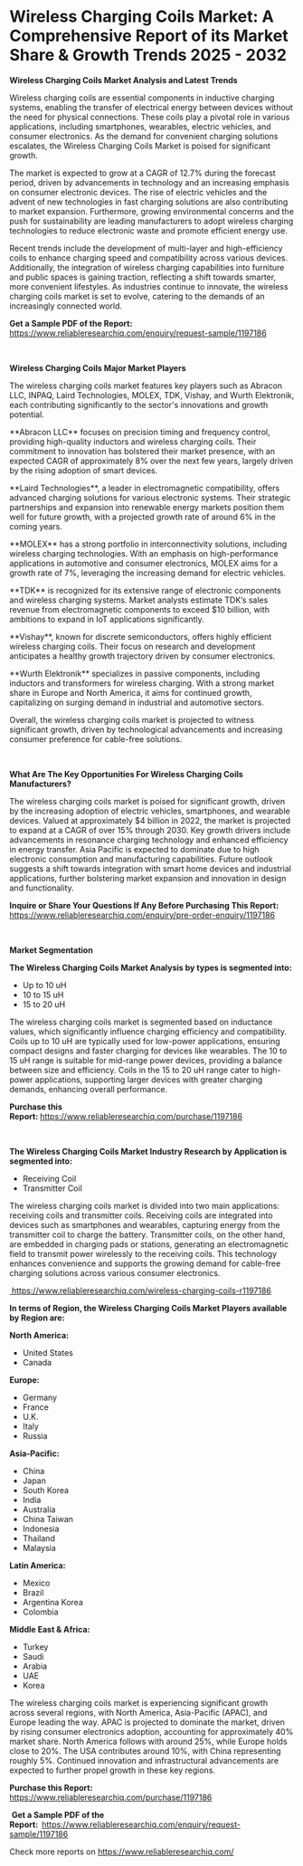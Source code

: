 <p><h1>Wireless Charging Coils Market: A Comprehensive Report of its Market Share & Growth Trends 2025 - 2032</h1></p><p><strong>Wireless Charging Coils Market Analysis and Latest Trends</strong></p>
<p><p>Wireless charging coils are essential components in inductive charging systems, enabling the transfer of electrical energy between devices without the need for physical connections. These coils play a pivotal role in various applications, including smartphones, wearables, electric vehicles, and consumer electronics. As the demand for convenient charging solutions escalates, the Wireless Charging Coils Market is poised for significant growth. </p><p>The market is expected to grow at a CAGR of 12.7% during the forecast period, driven by advancements in technology and an increasing emphasis on consumer electronic devices. The rise of electric vehicles and the advent of new technologies in fast charging solutions are also contributing to market expansion. Furthermore, growing environmental concerns and the push for sustainability are leading manufacturers to adopt wireless charging technologies to reduce electronic waste and promote efficient energy use.</p><p>Recent trends include the development of multi-layer and high-efficiency coils to enhance charging speed and compatibility across various devices. Additionally, the integration of wireless charging capabilities into furniture and public spaces is gaining traction, reflecting a shift towards smarter, more convenient lifestyles. As industries continue to innovate, the wireless charging coils market is set to evolve, catering to the demands of an increasingly connected world.</p></p>
<p><strong>Get a Sample PDF of the Report:&nbsp;</strong> <a href="https://www.reliableresearchiq.com/enquiry/request-sample/1197186?utm_campaign=104&utm_medium=2&utm_source=Github&utm_content=ia&utm_term=11022025&utm_id=wireless-charging-coils">https://www.reliableresearchiq.com/enquiry/request-sample/1197186</a></p>
<p>&nbsp;</p>
<p><strong>Wireless Charging Coils Major Market Players</strong></p>
<p><p>The wireless charging coils market features key players such as Abracon LLC, INPAQ, Laird Technologies, MOLEX, TDK, Vishay, and Wurth Elektronik, each contributing significantly to the sector's innovations and growth potential.</p><p>**Abracon LLC** focuses on precision timing and frequency control, providing high-quality inductors and wireless charging coils. Their commitment to innovation has bolstered their market presence, with an expected CAGR of approximately 8% over the next few years, largely driven by the rising adoption of smart devices.</p><p>**Laird Technologies**, a leader in electromagnetic compatibility, offers advanced charging solutions for various electronic systems. Their strategic partnerships and expansion into renewable energy markets position them well for future growth, with a projected growth rate of around 6% in the coming years.</p><p>**MOLEX** has a strong portfolio in interconnectivity solutions, including wireless charging technologies. With an emphasis on high-performance applications in automotive and consumer electronics, MOLEX aims for a growth rate of 7%, leveraging the increasing demand for electric vehicles.</p><p>**TDK** is recognized for its extensive range of electronic components and wireless charging systems. Market analysts estimate TDK’s sales revenue from electromagnetic components to exceed $10 billion, with ambitions to expand in IoT applications significantly.</p><p>**Vishay**, known for discrete semiconductors, offers highly efficient wireless charging coils. Their focus on research and development anticipates a healthy growth trajectory driven by consumer electronics.</p><p>**Wurth Elektronik** specializes in passive components, including inductors and transformers for wireless charging. With a strong market share in Europe and North America, it aims for continued growth, capitalizing on surging demand in industrial and automotive sectors.</p><p>Overall, the wireless charging coils market is projected to witness significant growth, driven by technological advancements and increasing consumer preference for cable-free solutions.</p></p>
<p>&nbsp;</p>
<p><strong>What Are The Key Opportunities For Wireless Charging Coils Manufacturers?</strong></p>
<p><p>The wireless charging coils market is poised for significant growth, driven by the increasing adoption of electric vehicles, smartphones, and wearable devices. Valued at approximately $4 billion in 2022, the market is projected to expand at a CAGR of over 15% through 2030. Key growth drivers include advancements in resonance charging technology and enhanced efficiency in energy transfer. Asia Pacific is expected to dominate due to high electronic consumption and manufacturing capabilities. Future outlook suggests a shift towards integration with smart home devices and industrial applications, further bolstering market expansion and innovation in design and functionality.</p></p>
<p><strong>Inquire or Share Your Questions If Any Before Purchasing This Report:</strong> <a href="https://www.reliableresearchiq.com/enquiry/pre-order-enquiry/1197186?utm_campaign=104&utm_medium=2&utm_source=Github&utm_content=ia&utm_term=11022025&utm_id=wireless-charging-coils">https://www.reliableresearchiq.com/enquiry/pre-order-enquiry/1197186</a></p>
<p>&nbsp;</p>
<p><strong>Market Segmentation</strong></p>
<p><strong>The Wireless Charging Coils Market Analysis by types is segmented into:</strong></p>
<p><ul><li>Up to 10 uH</li><li>10 to 15 uH</li><li>15 to 20 uH</li></ul></p>
<p><p>The wireless charging coils market is segmented based on inductance values, which significantly influence charging efficiency and compatibility. Coils up to 10 uH are typically used for low-power applications, ensuring compact designs and faster charging for devices like wearables. The 10 to 15 uH range is suitable for mid-range power devices, providing a balance between size and efficiency. Coils in the 15 to 20 uH range cater to high-power applications, supporting larger devices with greater charging demands, enhancing overall performance.</p></p>
<p><strong>Purchase this Report:&nbsp;</strong><a href="https://www.reliableresearchiq.com/purchase/1197186?utm_campaign=104&utm_medium=2&utm_source=Github&utm_content=ia&utm_term=11022025&utm_id=wireless-charging-coils">https://www.reliableresearchiq.com/purchase/1197186</a></p>
<p>&nbsp;</p>
<p><strong>The Wireless Charging Coils Market Industry Research by Application is segmented into:</strong></p>
<p><ul><li>Receiving Coil</li><li>Transmitter Coil</li></ul></p>
<p><p>The wireless charging coils market is divided into two main applications: receiving coils and transmitter coils. Receiving coils are integrated into devices such as smartphones and wearables, capturing energy from the transmitter coil to charge the battery. Transmitter coils, on the other hand, are embedded in charging pads or stations, generating an electromagnetic field to transmit power wirelessly to the receiving coils. This technology enhances convenience and supports the growing demand for cable-free charging solutions across various consumer electronics.</p></p>
<p><a href="https://www.reliableresearchiq.com/wireless-charging-coils-r1197186?utm_campaign=104&utm_medium=2&utm_source=Github&utm_content=ia&utm_term=11022025&utm_id=wireless-charging-coils">&nbsp;https://www.reliableresearchiq.com/wireless-charging-coils-r1197186</a></p>
<p><strong>In terms of Region, the Wireless Charging Coils Market Players available by Region are:</strong></p>
<p>
    <p> <strong> North America: </strong>
        <ul>
            <li>United States</li>
            <li>Canada</li>
        </ul>
        </p> 
    <p> <strong> Europe: </strong>
        <ul>
            <li>Germany</li>
            <li>France</li>
            <li>U.K.</li>
            <li>Italy</li>
            <li>Russia</li>
        </ul>
        </p> 
    <p> <strong> Asia-Pacific: </strong>
        <ul>
            <li>China</li>
            <li>Japan</li>
            <li>South Korea</li>
            <li>India</li>
            <li>Australia</li>
            <li>China Taiwan</li>
            <li>Indonesia</li>
            <li>Thailand</li>
            <li>Malaysia</li>
        </ul>
        </p> 
    <p> <strong> Latin America: </strong>
        <ul>
            <li>Mexico</li>
            <li>Brazil</li>
            <li>Argentina Korea</li>
            <li>Colombia</li>
        </ul>
        </p> 
    <p> <strong> Middle East & Africa: </strong>
        <ul>
            <li>Turkey</li>
            <li>Saudi</li>
            <li>Arabia</li>
            <li>UAE</li>
            <li>Korea</li>
        </ul>
    </p>
    </p>
<p><p>The wireless charging coils market is experiencing significant growth across several regions, with North America, Asia-Pacific (APAC), and Europe leading the way. APAC is projected to dominate the market, driven by rising consumer electronics adoption, accounting for approximately 40% market share. North America follows with around 25%, while Europe holds close to 20%. The USA contributes around 10%, with China representing roughly 5%. Continued innovation and infrastructural advancements are expected to further propel growth in these key regions.</p></p>
<p><strong>Purchase this Report: </strong><a href="https://www.reliableresearchiq.com/purchase/1197186?utm_campaign=104&utm_medium=2&utm_source=Github&utm_content=ia&utm_term=11022025&utm_id=wireless-charging-coils">https://www.reliableresearchiq.com/purchase/1197186</a></p>
<p>&nbsp;<strong>Get a Sample PDF of the Report:&nbsp;&nbsp;</strong><a href="https://www.reliableresearchiq.com/enquiry/request-sample/1197186?utm_campaign=104&utm_medium=2&utm_source=Github&utm_content=ia&utm_term=11022025&utm_id=wireless-charging-coils">https://www.reliableresearchiq.com/enquiry/request-sample/1197186</a></p>
<p><strong></strong></p>
<p>Check more reports on <a href="https://www.reliableresearchiq.com/?utm_campaign=104&utm_medium=2&utm_source=Github&utm_content=ia&utm_term=11022025&utm_id=wireless-charging-coils">https://www.reliableresearchiq.com/</a></p>